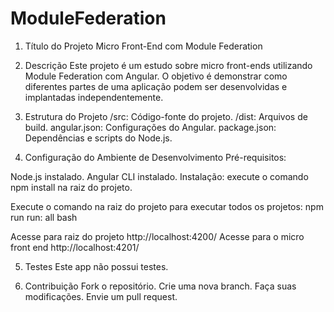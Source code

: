 # ModuleFederation

1. Título do Projeto
Micro Front-End com Module Federation
2. Descrição
Este projeto é um estudo sobre micro front-ends utilizando Module Federation com Angular. O objetivo é demonstrar como diferentes partes de uma aplicação podem ser desenvolvidas e implantadas independentemente.

3. Estrutura do Projeto
/src: Código-fonte do projeto.
/dist: Arquivos de build.
angular.json: Configurações do Angular.
package.json: Dependências e scripts do Node.js.
4. Configuração do Ambiente de Desenvolvimento
Pré-requisitos:

Node.js instalado.
Angular CLI instalado.
Instalação:
execute o comando npm install na raiz do projeto.

Execute o comando na raiz do projeto para executar todos os projetos:
npm run run: all
bash

Acesse para raiz do projeto http://localhost:4200/
Acesse para o micro front end http://localhost:4201/

5. Testes
Este app não possui testes.

7. Contribuição
Fork o repositório.
Crie uma nova branch.
Faça suas modificações.
Envie um pull request.
